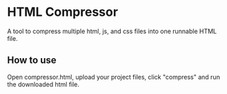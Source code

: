 # HTML Compressor  
A tool to compress multiple html, js, and css files into one runnable HTML file.  
  
## How to use
Open compressor.html, upload your project files, click "compress" and run the downloaded html file.
